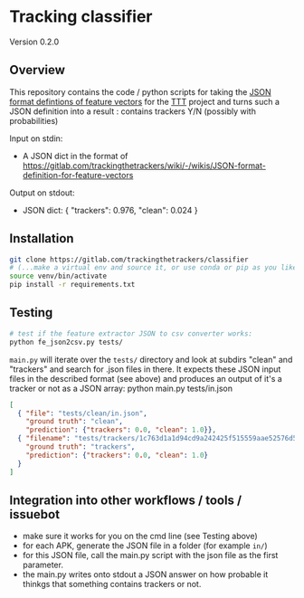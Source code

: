 # Tracking classifier

Version 0.2.0

## Overview

This repository contains the code / python scripts for taking the [JSON format defintions of feature vectors](https://gitlab.com/trackingthetrackers/wiki/-/wikis/JSON-format-definition-for-feature-vectors) for the [TTT](https://gitlab.com/trackingthetrackers/wiki) project and turns such a JSON definition 
into a result : contains trackers Y/N (possibly with probabilities)

Input on stdin:
  * A JSON dict in the format of https://gitlab.com/trackingthetrackers/wiki/-/wikis/JSON-format-definition-for-feature-vectors
  
Output on stdout: 
  * JSON dict: { "trackers": 0.976, "clean": 0.024 }
 
## Installation


```bash
git clone https://gitlab.com/trackingthetrackers/classifier
# (...make a virtual env and source it, or use conda or pip as you like. Example....)
source venv/bin/activate
pip install -r requirements.txt
```

## Testing

```bash
# test if the feature extractor JSON to csv converter works:
python fe_json2csv.py tests/
```


``main.py`` will iterate over the ``tests/`` directory and look at subdirs "clean" and "trackers" and search for .json files in there.
It expects these JSON input files in the described format (see above) and produces an output of it's a tracker or not as a JSON array:
python main.py tests/in.json

```json
[
  { "file": "tests/clean/in.json", 
    "ground truth": "clean", 
    "prediction": {"trackers": 0.0, "clean": 1.0}}, 
  { "filename": "tests/trackers/1c763d1a1d94cd9a242425f515559aae52576d5e08ab069dfe82677cb15ddfba.json", 
    "ground truth": "trackers", 
    "prediction": {"trackers": 0.0, "clean": 1.0}
  }
]
```

## Integration into other workflows / tools / issuebot

  - make sure it works for you on the cmd line (see Testing above)
  - for each APK, generate the JSON file in a folder (for example ``in/``)
  - for this JSON file, call the main.py script with the json file as the first parameter.
  - the main.py writes onto stdout a JSON answer on how probable it thinkgs that something contains trackers or not.

